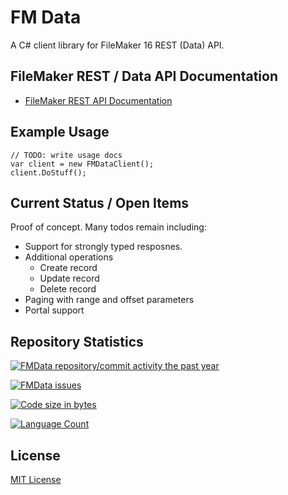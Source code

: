 # FM Data

A C# client library for FileMaker 16 REST (Data) API.

## FileMaker REST / Data API Documentation

- [FileMaker REST API Documentation](https://fmhelp.filemaker.com/docs/16/en/restapi/)

## Example Usage

    // TODO: write usage docs
    var client = new FMDataClient();
    client.DoStuff();

## Current Status / Open Items

Proof of concept. Many todos remain including:

- Support for strongly typed resposnes.
- Additional operations
  - Create record
  - Update record
  - Delete record
- Paging with range and offset parameters
- Portal support

## Repository Statistics

[![FMData repository/commit activity the past year](https://img.shields.io/github/commit-activity/y/fuzzzerd/fmdata.svg?style=flat-square)](https://github.com/fuzzzerd/fmdata/commits/master)

[![FMData issues](https://img.shields.io/github/issues/fuzzzerd/fmdata.svg?style=flat-square)](https://github.com/fuzzzerd/fmdata/issues)

[![Code size in bytes](https://img.shields.io/github/languages/code-size/fuzzzerd/fmdata.svg?style=flat-square)](https://github.com/fuzzzerd/fmdata/commits/master)

[![Language Count](https://img.shields.io/github/languages/count/fuzzzerd/fmdata.svg?style=flat-square)](https://github.com/fuzzzerd/fmdata/commits/master)

## License

[MIT License](https://github.com/fuzzzerd/fmdata/blob/master/LICENSE)
